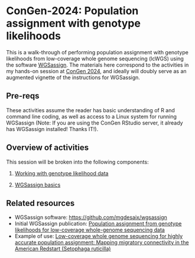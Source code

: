 # ConGen-2024: Population assignment with genotype likelihoods 

This is a walk-through of performing population assignment with genotype likelihoods from low-coverage whole genome sequencing (lcWGS) using the software [WGSassign](https://github.com/mgdesaix/wgsassign). The materials here correspond to the activities in my hands-on session at [ConGen 2024](https://www.umt.edu/ces/conferences/congen/), and ideally will doubly serve as an augmented vignette of the instructions for WGSassign. 

## Pre-reqs

These activities assume the reader has basic understanding of R and command line coding, as well as access to a Linux system for running WGSassign (Note: If you are using the ConGen RStudio server, it already has WGSassign installed! Thanks IT!).

## Overview of activities

This session will be broken into the following components:

1.  [Working with genotype likelihood data](./01-genotype-likelihood-data.md)

2.  [WGSassign basics](./02-wgsassign-basics.md)


## Related resources

-  WGSassign software: <https://github.com/mgdesaix/wgsassign>
-  Initial WGSassign publication: [Population assignment from genotype likelihoods for low-coverage whole-genome sequencing data](https://doi.org/10.1111/2041-210X.14286)
-  Example of use: [Low-coverage whole genome sequencing for highly accurate population assignment: Mapping migratory connectivity in the American Redstart (Setophaga ruticilla)](https://doi.org/10.1111/mec.17137)

